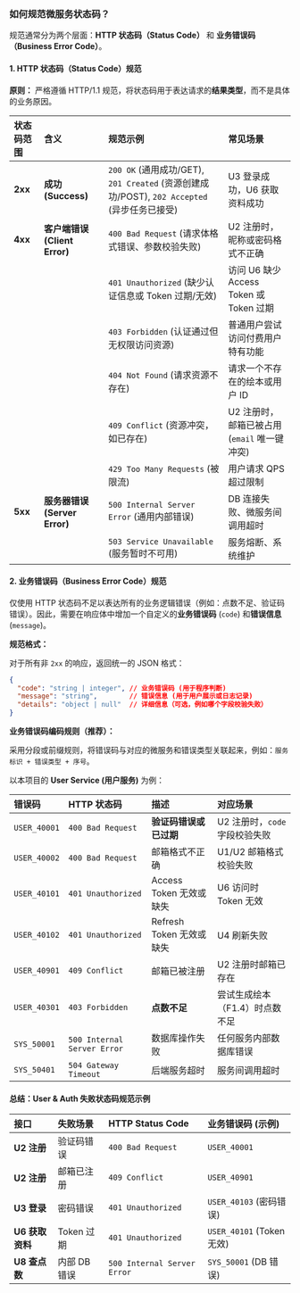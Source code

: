 ### 如何规范微服务状态码？
规范通常分为两个层面：**HTTP 状态码（Status Code）** 和 **业务错误码（Business Error Code）**。

#### 1. HTTP 状态码（Status Code）规范
**原则：** 严格遵循 HTTP/1.1 规范，将状态码用于表达请求的**结果类型**，而不是具体的业务原因。

| 状态码范围 | 含义 | 规范示例 | 常见场景 |
| :--- | :--- | :--- | :--- |
| **2xx** | **成功 (Success)** | `200 OK` (通用成功/GET), `201 Created` (资源创建成功/POST), `202 Accepted` (异步任务已接受) | U3 登录成功，U6 获取资料成功 |
| **4xx** | **客户端错误 (Client Error)** | `400 Bad Request` (请求体格式错误、参数校验失败) | U2 注册时，昵称或密码格式不正确 |
|  |  | `401 Unauthorized` (缺少认证信息或 Token 过期/无效) | 访问 U6 缺少 Access Token 或 Token 过期 |
|  |  | `403 Forbidden` (认证通过但无权限访问资源) | 普通用户尝试访问付费用户特有功能 |
|  |  | `404 Not Found` (请求资源不存在) | 请求一个不存在的绘本或用户 ID |
|  |  | `409 Conflict` (资源冲突，如已存在) | U2 注册时，邮箱已被占用 (`email` 唯一键冲突) |
|  |  | `429 Too Many Requests` (被限流) | 用户请求 QPS 超过限制 |
| **5xx** | **服务器错误 (Server Error)** | `500 Internal Server Error` (通用内部错误) | DB 连接失败、微服务间调用超时 |
|  |  | `503 Service Unavailable` (服务暂时不可用) | 服务熔断、系统维护 |


#### 2. 业务错误码（Business Error Code）规范
仅使用 HTTP 状态码不足以表达所有的业务逻辑错误（例如：点数不足、验证码错误）。因此，需要在响应体中增加一个自定义的**业务错误码** (`code`) 和**错误信息** (`message`)。

**规范格式：**

对于所有非 `2xx` 的响应，返回统一的 JSON 格式：

```json
{
  "code": "string | integer", // 业务错误码 (用于程序判断)
  "message": "string",        // 错误信息 (用于用户展示或日志记录)
  "details": "object | null"  // 详细信息（可选，例如哪个字段校验失败）
}
```

**业务错误码编码规则（推荐）：**

采用分段或前缀规则，将错误码与对应的微服务和错误类型关联起来，例如：`服务标识 + 错误类型 + 序号`。

以本项目的 **User Service (用户服务)** 为例：

| 错误码 | HTTP 状态码 | 描述 | 对应场景 |
| :--- | :--- | :--- | :--- |
| `USER_40001` | `400 Bad Request` | **验证码错误或已过期** | U2 注册时，`code` 字段校验失败 |
| `USER_40002` | `400 Bad Request` | 邮箱格式不正确 | U1/U2 邮箱格式校验失败 |
| `USER_40101` | `401 Unauthorized` | Access Token 无效或缺失 | U6 访问时 Token 无效 |
| `USER_40102` | `401 Unauthorized` | Refresh Token 无效或缺失 | U4 刷新失败 |
| `USER_40901` | `409 Conflict` | 邮箱已被注册 | U2 注册时邮箱已存在 |
| `USER_40301` | `403 Forbidden` | **点数不足** | 尝试生成绘本（F1.4）时点数不足 |
| `SYS_50001` | `500 Internal Server Error` | 数据库操作失败 | 任何服务内部数据库错误 |
| `SYS_50401` | `504 Gateway Timeout` | 后端服务超时 | 服务间调用超时 |


#### 总结：User & Auth 失败状态码规范示例
| 接口 | 失败场景 | HTTP Status Code | 业务错误码 (示例) |
| :--- | :--- | :--- | :--- |
| **U2 注册** | 验证码错误 | `400 Bad Request` | `USER_40001` |
| **U2 注册** | 邮箱已注册 | `409 Conflict` | `USER_40901` |
| **U3 登录** | 密码错误 | `401 Unauthorized` | `USER_40103` (密码错误) |
| **U6 获取资料** | Token 过期 | `401 Unauthorized` | `USER_40101` (Token 无效) |
| **U8 查点数** | 内部 DB 错误 | `500 Internal Server Error` | `SYS_50001` (DB 错误) |


